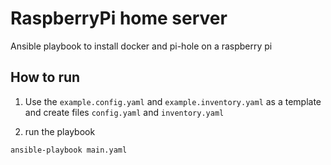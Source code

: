 # RaspberryPi home server

Ansible playbook to install docker and pi-hole on a raspberry pi

## How to run
1. Use the `example.config.yaml` and `example.inventory.yaml` as a template and create files `config.yaml` and `inventory.yaml`

2. run the playbook
```
ansible-playbook main.yaml   
```